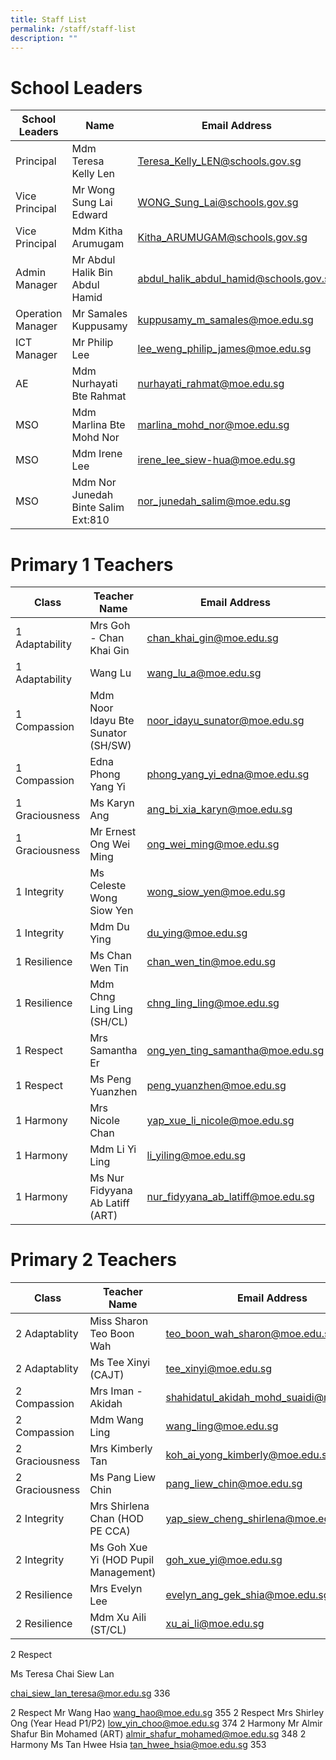 ```yaml
---
title: Staff List
permalink: /staff/staff-list
description: ""
---
```

# School Leaders
| School Leaders | Name | Email Address | Extension Number |
| -------- | -------- | -------- | -------- |
| Principal | Mdm Teresa Kelly Len | Teresa_Kelly_LEN@schools.gov.sg | N/A |
| Vice Principal | Mr Wong Sung Lai  Edward | WONG_Sung_Lai@schools.gov.sg| N/A |
| Vice Principal 	 | Mdm Kitha Arumugam	| Kitha_ARUMUGAM@schools.gov.sg |NA |
| Admin Manager | Mr Abdul Halik Bin Abdul Hamid | abdul_halik_abdul_hamid@schools.gov.sg| 107|
| Operation Manager | Mr Samales Kuppusamy | kuppusamy_m_samales@moe.edu.sg | 104 | 
| ICT Manager | Mr Philip Lee|lee_weng_philip_james@moe.edu.sg | 109 | 
| AE   | Mdm Nurhayati Bte Rahmat | nurhayati_rahmat@moe.edu.sg | 103 |
| MSO	|Mdm Marlina Bte Mohd Nor |marlina_mohd_nor@moe.edu.sg |102 |
| MSO 	| Mdm Irene Lee |	irene_lee_siew-hua@moe.edu.sg | 802 |
| MSO|	Mdm Nor Junedah Binte Salim Ext:810 	| nor_junedah_salim@moe.edu.sg | 801 |
 
#  Primary 1 Teachers
 | Class | Teacher Name | Email Address | Extension Number |
| -------- | -------- | -------- | -------- |
|1 Adaptability | Mrs Goh  - Chan Khai Gin | chan_khai_gin@moe.edu.sg | 339
| 1 Adaptability | Wang Lu | wang_lu_a@moe.edu.sg | 328
| 1 Compassion | Mdm Noor Idayu Bte Sunator   (SH/SW) | noor_idayu_sunator@moe.edu.sg | 321
| 1 Compassion | Edna Phong Yang Yi | phong_yang_yi_edna@moe.edu.sg | 330
| 1 Graciousness | Ms Karyn Ang | ang_bi_xia_karyn@moe.edu.sg | 323
|1 Graciousness | Mr Ernest Ong Wei Ming | ong_wei_ming@moe.edu.sg | 331
|1 Integrity | Ms Celeste Wong Siow Yen| wong_siow_yen@moe.edu.sg |338
|1 Integrity | Mdm Du Ying | du_ying@moe.edu.sg |350
|1 Resilience | Ms Chan Wen Tin	| chan_wen_tin@moe.edu.sg	| 340
|1 Resilience | Mdm Chng Ling Ling (SH/CL)	| chng_ling_ling@moe.edu.sg | 351
|1 Respect | Mrs Samantha Er	| ong_yen_ting_samantha@moe.edu.sg |322 |
| 1 Respect | Ms Peng Yuanzhen	| peng_yuanzhen@moe.edu.sg	| 333 |
|1  Harmony | Mrs Nicole Chan	| yap_xue_li_nicole@moe.edu.sg	| 202
| 1 Harmony | Mdm Li Yi Ling	| li_yiling@moe.edu.sg	| 352 |
| 1 Harmony	| Ms Nur Fidyyana Ab Latiff (ART)	| nur_fidyyana_ab_latiff@moe.edu.sg | 356 |

#  Primary 2 Teachers
 | Class | Teacher Name | Email Address | Extension Number |
| -------- | -------- | -------- | -------- |
|2 Adaptablity | Miss Sharon Teo Boon Wah| teo_boon_wah_sharon@moe.edu.sg	| 337
| 2 Adaptablity | Ms Tee Xinyi (CAJT) | tee_xinyi@moe.edu.sg | 332
| 2 Compassion | Mrs Iman - Akidah | shahidatul_akidah_mohd_suaidi@moe.edu.sg | 324
| 2 Compassion | Mdm Wang Ling |	wang_ling@moe.edu.sg	|327
| 2 Graciousness | Mrs Kimberly Tan	| koh_ai_yong_kimberly@moe.edu.sg | 335
| 2 Graciousness | Ms Pang Liew Chin	| pang_liew_chin@moe.edu.sg | 334
| 2 Integrity | Mrs Shirlena Chan (HOD PE CCA)| yap_siew_cheng_shirlena@moe.edu.sg | 209
| 2 Integrity| Ms Goh Xue Yi (HOD Pupil Management)| goh_xue_yi@moe.edu.sg | 210
| 2 Resilience | Mrs Evelyn Lee	| evelyn_ang_gek_shia@moe.edu.sg	| 326
| 2 Resilience | Mdm Xu Aili (ST/CL)	| xu_ai_li@moe.edu.sg | 329

2 Respect

Ms Teresa Chai Siew Lan

chai_siew_lan_teresa@mor.edu.sg	
336

 2 Respect	Mr Wang Hao 	wang_hao@moe.edu.sg 	355 
 2 Respect	Mrs Shirley Ong (Year Head P1/P2) 	low_yin_choo@moe.edu.sg  	374
 2 Harmony	 Mr Almir Shafur Bin Mohamed (ART)	almir_shafur_mohamed@moe.edu.sg 	 348
 2 Harmony	 Ms Tan Hwee Hsia	tan_hwee_hsia@moe.edu.sg 	 353